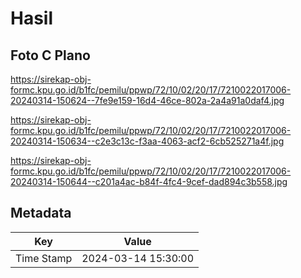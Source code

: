 # Hasil

## Foto C Plano

https://sirekap-obj-formc.kpu.go.id/b1fc/pemilu/ppwp/72/10/02/20/17/7210022017006-20240314-150624--7fe9e159-16d4-46ce-802a-2a4a91a0daf4.jpg

https://sirekap-obj-formc.kpu.go.id/b1fc/pemilu/ppwp/72/10/02/20/17/7210022017006-20240314-150634--c2e3c13c-f3aa-4063-acf2-6cb525271a4f.jpg

https://sirekap-obj-formc.kpu.go.id/b1fc/pemilu/ppwp/72/10/02/20/17/7210022017006-20240314-150644--c201a4ac-b84f-4fc4-9cef-dad894c3b558.jpg


## Metadata

| Key        | Value               |
| ---------- | ------------------- |
| Time Stamp | 2024-03-14 15:30:00 |



